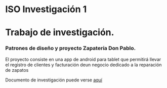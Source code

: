 # ISO Investigación 1

<h1>Trabajo de investigación.</h1>
<h3>Patrones de diseño y proyecto Zapatería Don Pablo.</h3>
<p>El proyecto consiste en una app de android para tablet que permitirá llevar el registro de clientes y facturación deun negocio dedicado a la reparación de zapatos</p>

Documento de investigación puede verse [aquí](https://drive.google.com/file/d/13lLk0UIPwSC_wwHNMwhoWcjAL9a9Bk-D/view?usp=sharing)